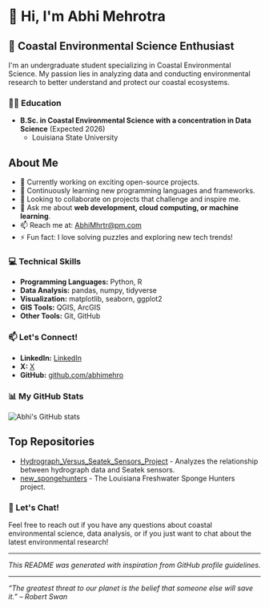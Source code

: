 # 👋 Hi, I'm Abhi Mehrotra

## 🌊 Coastal Environmental Science Enthusiast

I'm an undergraduate student specializing in Coastal Environmental Science. My passion lies in analyzing data and conducting environmental research to better understand and protect our coastal ecosystems.

### 🧑‍🎓 Education

- **B.Sc. in Coastal Environmental Science with a concentration in Data Science** (Expected 2026)
  - Louisiana State University

## About Me

- 🔭 Currently working on exciting open-source projects.
- 🌱 Continuously learning new programming languages and frameworks.
- 👯 Looking to collaborate on projects that challenge and inspire me.
- 💬 Ask me about **web development, cloud computing, or machine learning**.
- 📫 Reach me at: [AbhiMhrtr@pm.com](mailto:AbhiMhrtr@pm.com)
- ⚡ Fun fact: I love solving puzzles and exploring new tech trends!

### 💻 Technical Skills

- **Programming Languages:** Python, R
- **Data Analysis:** pandas, numpy, tidyverse
- **Visualization:** matplotlib, seaborn, ggplot2
- **GIS Tools:** QGIS, ArcGIS
- **Other Tools:** Git, GitHub

### 📫 Let's Connect!

- **LinkedIn:** [LinkedIn](https://www.linkedin.com/in/abhi-mehrotra)
- **X:** [X](https://x.com/abhimehro)
- **GitHub:** [github.com/abhimehro](https://github.com/abhimehro)

### 📊 My GitHub Stats

![Abhi's GitHub stats](https://github-readme-stats.vercel.app/api?username=abhimehro&show_icons=true&theme=radical)

## Top Repositories

- [Hydrograph_Versus_Seatek_Sensors_Project](https://github.com/abhimehro/Hydrograph_Versus_Seatek_Sensors_Project) - Analyzes the relationship between hydrograph data and Seatek sensors.
- [new_spongehunters](https://github.com/abhimehro/new_spongehunters) - The Louisiana Freshwater Sponge Hunters project.
  
### 💬 Let's Chat!

Feel free to reach out if you have any questions about coastal environmental science, data analysis, or if you just want to chat about the latest environmental research!

---

*This README was generated with inspiration from GitHub profile guidelines.*

---

*“The greatest threat to our planet is the belief that someone else will save it.” – Robert Swan*

